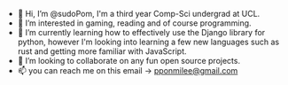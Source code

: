 - 👋 Hi, I’m @sudoPom, I'm a third year Comp-Sci undergrad at UCL.
- 👀 I’m interested in gaming, reading and of course programming.
- 🌱 I’m currently learning how to effectively use the Django library for python, however I'm looking into learning a few new languages such as rust and getting more familiar with JavaScript.
- 💞️ I’m looking to collaborate on any fun open source projects.
- 📫 you can reach me on this email -> pponmilee@gmail.com

<!---
sudoPom/sudoPom is a ✨ special ✨ repository because its `README.md` (this file) appears on your GitHub profile.
You can click the Preview link to take a look at your changes.
--->
